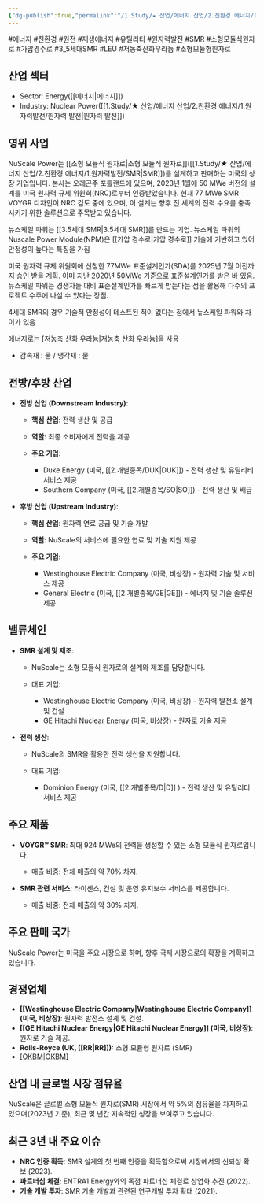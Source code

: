 ```yaml
---
{"dg-publish":true,"permalink":"/1.Study/★ 산업/에너지 산업/2.친환경 에너지/1.원자력발전/SMR/","created":"2024-11-20T21:02:28.378+09:00","updated":"2025-06-03T20:07:21.018+09:00"}
---
```


#에너지 #친환경 #원전 #재생에너지 #유틸리티 #원자력발전 #SMR #소형모듈식원자로 #가압경수로  #3_5세대SMR #LEU #저농축산화우라늄 #소형모듈형원자로 

## 산업 섹터

- Sector: Energy([[에너지\|에너지]])
- Industry: Nuclear Power([[1.Study/★ 산업/에너지 산업/2.친환경 에너지/1.원자력발전/원자력 발전\|원자력 발전]])

## 영위 사업

NuScale Power는 [[소형 모듈식 원자로\|소형 모듈식 원자로]]([[1.Study/★ 산업/에너지 산업/2.친환경 에너지/1.원자력발전/SMR\|SMR]])를 설계하고 판매하는 미국의 상장 기업입니다. 본사는 오레곤주 포틀랜드에 있으며, 2023년 1월에 50 MWe 버전의 설계를 미국 원자력 규제 위원회(NRC)로부터 인증받았습니다. 현재 77 MWe SMR VOYGR 디자인이 NRC 검토 중에 있으며, 이 설계는 향후 전 세계의 전력 수요를 충족시키기 위한 솔루션으로 주목받고 있습니다.

뉴스케일 파워는 [[3.5세대 SMR\|3.5세대 SMR]]를 만드는 기업. 뉴스케일 파워의 Nuscale Power Module(NPM)은 [[가압 경수로\|가압 경수로]] 기술에 기반하고 있어 안정성이 높다는 특징을 가짐

미국 원자력 규제 위원회에 신청한 77MWe 표준설계인가(SDA)를 2025년 7월 이전까지 승인 받을 계획. 이미 지난 2020년 50MWe 기준으로 표준설계인가를 받은 바 있음. 뉴스케일 파워는 경쟁자들 대비 표준설계인가를 빠르게 받는다는 점을 활용해 다수의 프로젝트 수주에 나설 수 있다는 장점.

4세대 SMR의 경우 기술적 안정성이 테스트된 적이 없다는 점에서 뉴스케일 파워와 차이가 있음

에너지로는 [[저농축 산화 우라늄\|저농축 산화 우라늄]](LEU)을 사용

- 감속재 : 물  / 냉각재 : 물
## 전방/후방 산업

- **전방 산업 (Downstream Industry)**:
    
    - **핵심 산업**: 전력 생산 및 공급
    - **역할**: 최종 소비자에게 전력을 제공
    - **주요 기업**:
        
        - Duke Energy (미국, [[2.개별종목/DUK\|DUK]]) - 전력 생산 및 유틸리티 서비스 제공
        - Southern Company (미국, [[2.개별종목/SO\|SO]]) - 전력 생산 및 배급
        
    
- **후방 산업 (Upstream Industry)**:
    
    - **핵심 산업**: 원자력 연료 공급 및 기술 개발
    - **역할**: NuScale의 서비스에 필요한 연료 및 기술 지원 제공
    - **주요 기업**:
        
        - Westinghouse Electric Company (미국, 비상장) - 원자력 기술 및 서비스 제공
        - General Electric (미국, [[2.개별종목/GE\|GE]]) - 에너지 및 기술 솔루션 제공
        
    

## 밸류체인

- **SMR 설계 및 제조**:
    
    - NuScale는 소형 모듈식 원자로의 설계와 제조를 담당합니다.
    - 대표 기업:
        
        - Westinghouse Electric Company (미국, 비상장) - 원자력 발전소 설계 및 건설
        - GE Hitachi Nuclear Energy (미국, 비상장) - 원자로 기술 제공
        
    
- **전력 생산**:
    
    - NuScale의 SMR을 활용한 전력 생산을 지원합니다.
    - 대표 기업:
        
        - Dominion Energy (미국, [[2.개별종목/D\|D]] ) - 전력 생산 및 유틸리티 서비스 제공
        
    

## 주요 제품

- **VOYGR™ SMR**: 최대 924 MWe의 전력을 생성할 수 있는 소형 모듈식 원자로입니다.
    
    - 매출 비중: 전체 매출의 약 70% 차지.
    
- **SMR 관련 서비스**: 라이센스, 건설 및 운영 유지보수 서비스를 제공합니다.
    
    - 매출 비중: 전체 매출의 약 30% 차지.
    

## 주요 판매 국가

NuScale Power는 미국을 주요 시장으로 하며, 향후 국제 시장으로의 확장을 계획하고 있습니다.

## 경쟁업체

- **[[Westinghouse Electric Company\|Westinghouse Electric Company]] (미국, 비상장)**: 원자력 발전소 설계 및 건설.
- **[[GE Hitachi Nuclear Energy\|GE Hitachi Nuclear Energy]] (미국, 비상장)**: 원자로 기술 제공.
- **Rolls-Royce (UK, [[RR\|RR]]):** 소형 모듈형 원자로 (SMR)
- [[OKBM\|OKBM]](러시아)

## 산업 내 글로벌 시장 점유율

NuScale은 글로벌 소형 모듈식 원자로(SMR) 시장에서 약 5%의 점유율을 차지하고 있으며(2023년 기준), 최근 몇 년간 지속적인 성장을 보여주고 있습니다.

## 최근 3년 내 주요 이슈

- **NRC 인증 획득**: SMR 설계의 첫 번째 인증을 획득함으로써 시장에서의 신뢰성 확보 (2023).
- **파트너십 체결**: ENTRA1 Energy와의 독점 파트너십 체결로 상업화 추진 (2022).
- **기술 개발 투자**: SMR 기술 개발과 관련된 연구개발 투자 확대 (2021).